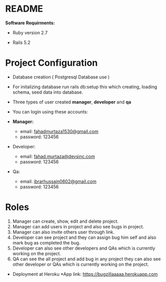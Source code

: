 
# README

**Software Requirments:**

* Ruby version 2.7

* Rails 5.2

# Project Configuration

* Database creation ( Postgresql Database use )

* For initalizing database run rails db:setup this which creating, loading schema, seed data into database.

* Three types of user created **manager**, **developer** and **qa**

* You can login using these accounts:

* **Manager:**

   * email: fahadmurtaza1530@gmail.com
   * password: 123456

* Developer:

   * email: fahad.murtaza@devsinc.com
   * password: 123456

* Qa:

   * email: ibrarhussain0602@gmail.com
   * password: 123456


# Roles

1. Manager can create, show, edit and delete project.
2. Manager can add users in project and also see bugs in project.
3. Manager can also invite others user through link.
4. Developer can see project and they can assign bug him self and also mark bug as completed the bug.
5. Developer can also see other developers and QAs which is currently working on the project.
6. QA can see the all project and add bug in any project they can also see other developer or QAs which is currently working on the project.

* Deployment at Heroku
*App link: https://bugzillaaaaa.herokuapp.com




